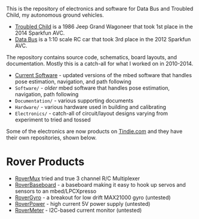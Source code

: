 This is the repository of electronics and software for Data Bus and Troubled Child, my autonomous ground vehicles. 

* [Troubled Child](http://www.bot-thoughts.com/2014/06/avc-sharc-fsv.html) is a 1986 Jeep Grand Wagoneer that took 1st place in the 2014 Sparkfun AVC.
* [Data Bus](http://www.bot-thoughts.com/p/robot-mag-data-bus.html) is a 1:10 scale RC car that took 3rd place in the 2012 Sparkfun AVC.

The repository contains source code, schematics, board layouts, and documentation. Mostly this is a catch-all for what I worked on in 2010-2014.

* [Current Software](https://github.com/shimniok/diyrovers) - updated versions of the mbed software that handles pose estimation, navigation, and path following
* ```Software/``` - *older* mbed software that handles pose estimation, navigation, path following
* ```Documentation/``` - various supporting documents
* ```Hardware/``` - various hardware used in building and calibrating
* ```Electronics/``` - catch-all of circuit/layout designs varying from experiment to tried and tossed

Some of the electronics are now products on [Tindie.com](https://www.tindie.com/stores/bot_thoughts/) and they have their own repositories, shown below.

# Rover Products
* [RoverMux](https://github.com/shimniok/RoverMux) tried and true 3 channel R/C Multiplexer
* [RoverBaseboard](https://github.com/shimniok/RoverBaseboard) - a baseboard making it easy to hook up servos and sensors to an mbed/LPCXpresso
* [RoverGyro](https://github.com/shimniok/RoverGyro) - a breakout for low drift MAX21000 gyro (untested)
* [RoverPower](https://github.com/shimniok/RoverPower) - high current 5V power supply (untested)
* [RoverMeter](https://github.com/shimniok/RoverMeter) - I2C-based current monitor (untested)
